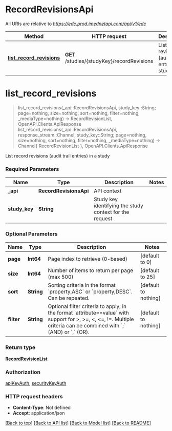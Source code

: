 # RecordRevisionsApi

All URIs are relative to *https://edc.prod.imednetapi.com/api/v1/edc*

Method | HTTP request | Description
------------- | ------------- | -------------
[**list_record_revisions**](RecordRevisionsApi.md#list_record_revisions) | **GET** /studies/{studyKey}/recordRevisions | List record revisions (audit trail entries) in a study


# **list_record_revisions**
> list_record_revisions(_api::RecordRevisionsApi, study_key::String; page=nothing, size=nothing, sort=nothing, filter=nothing, _mediaType=nothing) -> RecordRevisionList, OpenAPI.Clients.ApiResponse <br/>
> list_record_revisions(_api::RecordRevisionsApi, response_stream::Channel, study_key::String; page=nothing, size=nothing, sort=nothing, filter=nothing, _mediaType=nothing) -> Channel{ RecordRevisionList }, OpenAPI.Clients.ApiResponse

List record revisions (audit trail entries) in a study

### Required Parameters

Name | Type | Description  | Notes
------------- | ------------- | ------------- | -------------
 **_api** | **RecordRevisionsApi** | API context | 
**study_key** | **String** | Study key identifying the study context for the request |

### Optional Parameters

Name | Type | Description  | Notes
------------- | ------------- | ------------- | -------------
 **page** | **Int64** | Page index to retrieve (0-based) | [default to 0]
 **size** | **Int64** | Number of items to return per page (max 500) | [default to 25]
 **sort** | **String** | Sorting criteria in the format &#x60;property,ASC&#x60; or &#x60;property,DESC&#x60;. Can be repeated. | [default to nothing]
 **filter** | **String** | Optional filter criteria to apply, in the format &#x60;attribute&#x3D;&#x3D;value&#x60; with support for &gt;, &gt;&#x3D;, &lt;, &lt;&#x3D;, !&#x3D;. Multiple criteria can be combined with &#x60;;&#x60; (AND) or &#x60;,&#x60; (OR). | [default to nothing]

### Return type

[**RecordRevisionList**](RecordRevisionList.md)

### Authorization

[apiKeyAuth](../README.md#apiKeyAuth), [securityKeyAuth](../README.md#securityKeyAuth)

### HTTP request headers

 - **Content-Type**: Not defined
 - **Accept**: application/json

[[Back to top]](#) [[Back to API list]](../README.md#api-endpoints) [[Back to Model list]](../README.md#models) [[Back to README]](../README.md)


